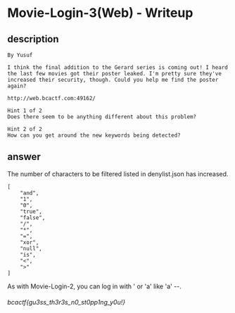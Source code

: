 # Movie-Login-3(Web) - Writeup

## description

````
By Yusuf

I think the final addition to the Gerard series is coming out! I heard the last few movies got their poster leaked. I'm pretty sure they've increased their security, though. Could you help me find the poster again?

http://web.bcactf.com:49162/

Hint 1 of 2
Does there seem to be anything different about this problem?

Hint 2 of 2
How can you get around the new keywords being detected?
````


## answer

The number of characters to be filtered listed in denylist.json has increased.

````
[
    "and",
    "1",
    "0",
    "true",
    "false",
    "/",
    "*",
    "=",
    "xor",
    "null",
    "is",
    "<",
    ">"
]
````

As with Movie-Login-2, you can log in with ' or 'a' like 'a' --.


###### bcactf{gu3ss_th3r3s_n0_st0pp1ng_y0u!}
